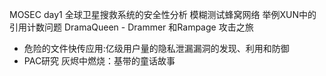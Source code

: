 MOSEC day1
全球卫星搜救系统的安全性分析
模糊测试蜂窝网络
举例XUN中的引用计数问题
DramaQueen - Drammer 和Rampage 攻击之旅
- 危险的文件快传应用:亿级用户量的隐私泄漏漏洞的发现、利用和防御
- PAC研究
灰烬中燃烧：基带的童话故事


